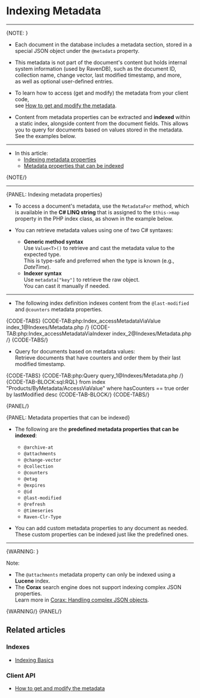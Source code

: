 # Indexing Metadata
---

{NOTE: }

* Each document in the database includes a metadata section, stored in a special JSON object under the `@metadata` property.

* This metadata is not part of the document's content but holds internal system information (used by RavenDB),
  such as the document ID, collection name, change vector, last modified timestamp, and more,  
  as well as optional user-defined entries.

* To learn how to access (get and modify) the metadata from your client code,  
  see [How to get and modify the metadata](../client-api/session/how-to/get-and-modify-entity-metadata).

* Content from metadata properties can be extracted and **indexed** within a static index, alongside content from the document fields.
  This allows you to query for documents based on values stored in the metadata.  
  See the examples below.

---

* In this article:
    * [Indexing metadata properties](../indexes/indexing-metadata#indexing-metadata-properties)
    * [Metadata properties that can be indexed](../indexes/indexing-metadata#metadata-properties-that-can-be-indexed)

{NOTE/}

---

{PANEL: Indexing metadata properties}

* To access a document's metadata, use the `MetadataFor` method, which is available in the **C# LINQ string**
  that is assigned to the `$this->map` property in the PHP index class, as shown in the example below.

* You can retrieve metadata values using one of two C# syntaxes:

    * **Generic method syntax**  
      Use `Value<T>()` to retrieve and cast the metadata value to the expected type.  
      This is type-safe and preferred when the type is known (e.g., _DateTime_).
    * **Indexer syntax**  
      Use `metadata["key"]` to retrieve the raw object.  
      You can cast it manually if needed.

---

* The following index definition indexes content from the `@last-modified` and `@counters` metadata properties.

{CODE-TABS}
{CODE-TAB:php:Index_accessMetadataViaValue index_1@Indexes/Metadata.php /}
{CODE-TAB:php:Index_accessMetadataViaIndexer index_2@Indexes/Metadata.php /}
{CODE-TABS/}

* Query for documents based on metadata values:  
  Retrieve documents that have counters and order them by their last modified timestamp.

{CODE-TABS}
{CODE-TAB:php:Query query_1@Indexes/Metadata.php /}
{CODE-TAB-BLOCK:sql:RQL}
from index "Products/ByMetadata/AccessViaValue"
where hasCounters == true
order by lastModified desc
{CODE-TAB-BLOCK/}
{CODE-TABS/}

{PANEL/}

{PANEL: Metadata properties that can be indexed}

* The following are the **predefined metadata properties that can be indexed**:
    * `@archive-at`
    * `@attachments`
    * `@change-vector`
    * `@collection`
    * `@counters`
    * `@etag`
    * `@expires`
    * `@id`
    * `@last-modified`
    * `@refresh`
    * `@timeseries`
    * `Raven-Clr-Type`

* You can add custom metadata properties to any document as needed.  
  These custom properties can be indexed just like the predefined ones.

---

{WARNING: }

Note:

* The `@attachments` metadata property can only be indexed using a **Lucene** index.
* The **Corax** search engine does not support indexing complex JSON properties.  
  Learn more in [Corax: Handling complex JSON objects](../indexes/search-engine/corax#handling-of-complex-json-objects).

{WARNING/}
{PANEL/}

## Related articles

### Indexes

- [Indexing Basics](../indexes/indexing-basics)

### Client API

- [How to get and modify the metadata](../client-api/session/how-to/get-and-modify-entity-metadata)
